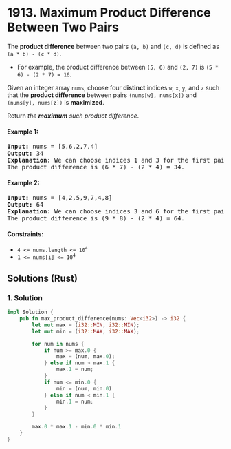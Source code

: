 # 1913. Maximum Product Difference Between Two Pairs
The **product difference** between two pairs `(a, b)` and `(c, d)` is defined as `(a * b) - (c * d)`.
* For example, the product difference between `(5, 6)` and `(2, 7)` is `(5 * 6) - (2 * 7) = 16`.

Given an integer array `nums`, choose four **distinct** indices `w`, `x`, `y`, and `z` such that the **product difference** between pairs `(nums[w], nums[x])` and `(nums[y], nums[z])` is **maximized**.

Return *the **maximum** such product difference*.

#### Example 1:
<pre>
<strong>Input:</strong> nums = [5,6,2,7,4]
<strong>Output:</strong> 34
<strong>Explanation:</strong> We can choose indices 1 and 3 for the first pair (6, 7) and indices 2 and 4 for the second pair (2, 4).
The product difference is (6 * 7) - (2 * 4) = 34.
</pre>

#### Example 2:
<pre>
<strong>Input:</strong> nums = [4,2,5,9,7,4,8]
<strong>Output:</strong> 64
<strong>Explanation:</strong> We can choose indices 3 and 6 for the first pair (9, 8) and indices 1 and 5 for the second pair (2, 4).
The product difference is (9 * 8) - (2 * 4) = 64.
</pre>

#### Constraints:
* <code>4 <= nums.length <= 10<sup>4</sup></code>
* <code>1 <= nums[i] <= 10<sup>4</sup></code>

## Solutions (Rust)

### 1. Solution
```Rust
impl Solution {
    pub fn max_product_difference(nums: Vec<i32>) -> i32 {
        let mut max = (i32::MIN, i32::MIN);
        let mut min = (i32::MAX, i32::MAX);

        for num in nums {
            if num >= max.0 {
                max = (num, max.0);
            } else if num > max.1 {
                max.1 = num;
            }
            if num <= min.0 {
                min = (num, min.0)
            } else if num < min.1 {
                min.1 = num;
            }
        }

        max.0 * max.1 - min.0 * min.1
    }
}
```
